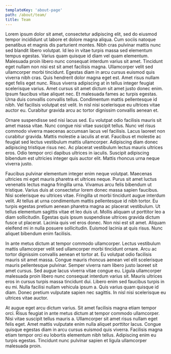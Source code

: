 ```yaml
---
templateKey: 'about-page'
path: /about/team/
title: Team
---
```


Lorem ipsum dolor sit amet, consectetur adipiscing elit, sed do eiusmod tempor incididunt ut labore et dolore magna aliqua. Cum sociis natoque penatibus et magnis dis parturient montes. Nibh cras pulvinar mattis nunc sed blandit libero volutpat. Id leo in vitae turpis massa sed elementum tempus egestas. Varius quam quisque id diam vel quam elementum. Malesuada proin libero nunc consequat interdum varius sit amet. Tincidunt eget nullam non nisi est sit amet facilisis magna. Ullamcorper velit sed ullamcorper morbi tincidunt. Egestas diam in arcu cursus euismod quis viverra nibh cras. Quis hendrerit dolor magna eget est. Amet risus nullam eget felis eget nunc. Risus viverra adipiscing at in tellus integer feugiat scelerisque varius. Amet cursus sit amet dictum sit amet justo donec enim. Ipsum faucibus vitae aliquet nec. Et malesuada fames ac turpis egestas. Urna duis convallis convallis tellus. Condimentum mattis pellentesque id nibh. Vel facilisis volutpat est velit. In nisl nisi scelerisque eu ultrices vitae auctor eu. Curabitur gravida arcu ac tortor dignissim convallis aenean et.

Ornare suspendisse sed nisi lacus sed. Eu volutpat odio facilisis mauris sit amet massa vitae. Nunc congue nisi vitae suscipit tellus. Nunc vel risus commodo viverra maecenas accumsan lacus vel facilisis. Lacus laoreet non curabitur gravida. Mattis molestie a iaculis at erat. Faucibus et molestie ac feugiat sed lectus vestibulum mattis ullamcorper. Adipiscing diam donec adipiscing tristique risus nec. Ac placerat vestibulum lectus mauris ultrices eros. Odio tempor orci dapibus ultrices in iaculis. Suscipit adipiscing bibendum est ultricies integer quis auctor elit. Mattis rhoncus urna neque viverra justo.

Faucibus pulvinar elementum integer enim neque volutpat. Maecenas ultricies mi eget mauris pharetra et ultrices neque. Purus sit amet luctus venenatis lectus magna fringilla urna. Vivamus arcu felis bibendum ut tristique. Varius duis at consectetur lorem donec massa sapien faucibus. Nisi scelerisque eu ultrices vitae. Fringilla ut morbi tincidunt augue interdum velit. At tellus at urna condimentum mattis pellentesque id nibh tortor. Eu turpis egestas pretium aenean pharetra magna ac placerat vestibulum. Ut tellus elementum sagittis vitae et leo duis ut. Mollis aliquam ut porttitor leo a diam sollicitudin. Egestas quis ipsum suspendisse ultrices gravida dictum fusce ut placerat. Lacinia quis vel eros donec. Non nisi est sit amet. Aliquam eleifend mi in nulla posuere sollicitudin. Euismod lacinia at quis risus. Nunc aliquet bibendum enim facilisis.

In ante metus dictum at tempor commodo ullamcorper. Lectus vestibulum mattis ullamcorper velit sed ullamcorper morbi tincidunt ornare. Arcu ac tortor dignissim convallis aenean et tortor at. Eu volutpat odio facilisis mauris sit amet massa. Congue mauris rhoncus aenean vel elit scelerisque mauris pellentesque pulvinar. Semper viverra nam libero justo laoreet sit amet cursus. Sed augue lacus viverra vitae congue eu. Ligula ullamcorper malesuada proin libero nunc consequat interdum varius sit. Mauris ultrices eros in cursus turpis massa tincidunt dui. Libero enim sed faucibus turpis in eu mi. Nulla facilisi nullam vehicula ipsum a. Quis varius quam quisque id diam. Donec pretium vulputate sapien nec sagittis. In nisl nisi scelerisque eu ultrices vitae auctor.

At augue eget arcu dictum varius. Sit amet facilisis magna etiam tempor orci. Risus feugiat in ante metus dictum at tempor commodo ullamcorper. Nisi vitae suscipit tellus mauris a. Ullamcorper sit amet risus nullam eget felis eget. Amet mattis vulputate enim nulla aliquet porttitor lacus. Congue quisque egestas diam in arcu cursus euismod quis viverra. Facilisis magna etiam tempor orci eu lobortis elementum nibh tellus. Adipiscing enim eu turpis egestas. Tincidunt nunc pulvinar sapien et ligula ullamcorper malesuada proin.
